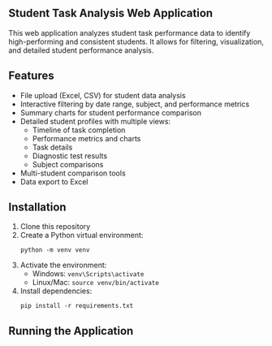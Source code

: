 ## Student Task Analysis Web Application

This web application analyzes student task performance data to identify high-performing and consistent students. It allows for filtering, visualization, and detailed student performance analysis.

## Features

- File upload (Excel, CSV) for student data analysis
- Interactive filtering by date range, subject, and performance metrics
- Summary charts for student performance comparison
- Detailed student profiles with multiple views:
  - Timeline of task completion
  - Performance metrics and charts
  - Task details
  - Diagnostic test results
  - Subject comparisons
- Multi-student comparison tools
- Data export to Excel

## Installation

1. Clone this repository
2. Create a Python virtual environment:
   ```
   python -m venv venv
   ```
3. Activate the environment:
   - Windows: `venv\Scripts\activate`
   - Linux/Mac: `source venv/bin/activate`
4. Install dependencies:
   ```
   pip install -r requirements.txt
   ```

## Running the Application
